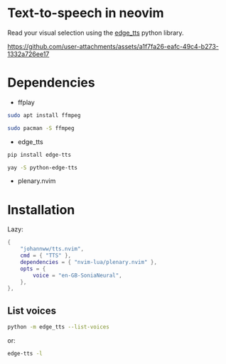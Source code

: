 # Text-to-speech in neovim

Read your visual selection using the [edge_tts](https://github.com/rany2/edge-tts) python library.


https://github.com/user-attachments/assets/a1f7fa26-eafc-49c4-b273-1332a726ee17

# Dependencies

- ffplay
```bash
sudo apt install ffmpeg
```
```bash
sudo pacman -S ffmpeg
```
- edge_tts
```bash
pip install edge-tts
```
```bash
yay -S python-edge-tts
```
- plenary.nvim

# Installation

Lazy:

```lua
{
    "johannww/tts.nvim",
    cmd = { "TTS" },
    dependencies = { "nvim-lua/plenary.nvim" },
    opts = {
        voice = "en-GB-SoniaNeural",
    },
},

```

## List voices

```bash
python -m edge_tts --list-voices
```

or:

```bash
edge-tts -l
```

